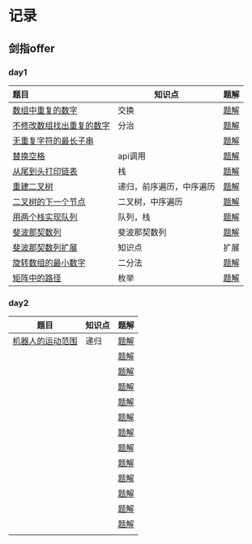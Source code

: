 # 记录

## 剑指offer

### day1

| 题目                                                         | 知识点                   | 题解                                             |
| :----------------------------------------------------------- | ------------------------ | ------------------------------------------------ |
| [数组中重复的数字](https://leetcode-cn.com/problems/shu-zu-zhong-zhong-fu-de-shu-zi-lcof/) | 交换                     | [题解](./sword/offer/day1/FindRepeatNumber.java) |
| [不修改数组找出重复的数字](https://www.acwing.com/problem/content/15/) | 分治                     | [题解](./sword/offer/day1/DuplicateInArray.java) |
| [无重复字符的最长子串](https://leetcode-cn.com/problems/longest-substring-without-repeating-characters/) |                          | [题解](./sword/offer/day1/SearchArray.java)      |
| [替换空格](https://leetcode-cn.com/problems/ti-huan-kong-ge-lcof/) | api调用                  | [题解](./sword/offer/day1/ReplaceSpaces.java)    |
| [从尾到头打印链表](https://leetcode-cn.com/problems/cong-wei-dao-tou-da-yin-lian-biao-lcof/) | 栈                       | [题解](sword/offer/day1/ReplaceSpaces.java)      |
| [重建二叉树](https://leetcode-cn.com/problems/zhong-jian-er-cha-shu-lcof/) | 递归，前序遍历，中序遍历 | [题解](sword/offer/day1/BuildTree.java)          |
| [二叉树的下一个节点](https://www.acwing.com/problem/content/description/31/) | 二叉树，中序遍历         | [题解](sword/offer/day1/InorderSuccessor.java)   |
| [用两个栈实现队列](https://leetcode-cn.com/problems/yong-liang-ge-zhan-shi-xian-dui-lie-lcof/) | 队列，栈                 | [题解](sword/offer/day1/MyQueue.java)            |
| [斐波那契数列](https://www.acwing.com/problem/content/19/)   | 斐波那契数列             | [题解](sword/offer/day1/Fibonacci.java)          |
| [斐波那契数列扩展](https://www.acwing.com/blog/content/25/)  | 知识点                   | 扩展                                             |
| [旋转数组的最小数字](https://www.acwing.com/problem/content/20/) | 二分法                   | [题解](sword/offer/day1/FindMin.java)            |
| [矩阵中的路径](https://www.acwing.com/problem/content/21/)   | 枚举                     | [题解](sword/offer/day1/HasPath.java)            |



### day2

| 题目                                                         | 知识点 | 题解                                      |
| ------------------------------------------------------------ | ------ | ----------------------------------------- |
| [机器人的运动范围](https://leetcode-cn.com/problems/ji-qi-ren-de-yun-dong-fan-wei-lcof) | 递归   | [题解](sword/offer/day2/MovingCount.java) |
|                                                              |        | [题解](sword/offer/day2/HasPath.java)     |
|                                                              |        | [题解](sword/offer/day2/HasPath.java)     |
|                                                              |        | [题解](sword/offer/day2/HasPath.java)     |
|                                                              |        | [题解](sword/offer/day2/HasPath.java)     |
|                                                              |        | [题解](sword/offer/day2/HasPath.java)     |
|                                                              |        | [题解](sword/offer/day2/HasPath.java)     |
|                                                              |        | [题解](sword/offer/day2/HasPath.java)     |
|                                                              |        | [题解](sword/offer/day2/HasPath.java)     |
|                                                              |        | [题解](sword/offer/day2/HasPath.java)     |
|                                                              |        | [题解](sword/offer/day2/HasPath.java)     |
|                                                              |        | [题解](sword/offer/day2/HasPath.java)     |
|                                                              |        | [题解](sword/offer/day2/HasPath.java)     |
|                                                              |        |                                           |

